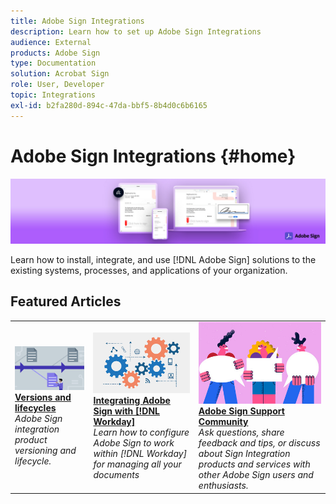 ```yaml
---
title: Adobe Sign Integrations
description: Learn how to set up Adobe Sign Integrations
audience: External
products: Adobe Sign
type: Documentation
solution: Acrobat Sign
role: User, Developer
topic: Integrations
exl-id: b2fa280d-894c-47da-bbf5-8b4d0c6b6165
---
```

# Adobe Sign Integrations {#home} 

![banner](images/sign-banner.png)

Learn how to install, integrate, and use [!DNL Adobe Sign] solutions to the existing systems, processes, and applications of your organization.

## Featured Articles

<table style="table-layout:fixed">
<tr>
  <td>
    <a href="versions.md">
    <img alt="Lead" src="images/versions.png"/>
    </a>
    <div>
    <a href="versions.md"><strong>Versions and lifecycles</strong></a>
    </div>
    <em>Adobe Sign integration product versioning and lifecycle.</em>
    <br>
  </td>
  <td>
    <a href="workday/tutorial-video.md">
    <img alt="Integrating Adobe Sign with [!DNL Workday]" src="images/wd-integration.png"/>
    </a>
    <div>
    <a href="workday/tutorial-video.md"><strong>Integrating Adobe Sign with [!DNL Workday]</strong></a>
    </div>
    <em>Learn how to configure Adobe Sign to work within [!DNL Workday] for managing all your documents</em>
  </td>
  <td>
    <a href="https://community.adobe.com/t5/adobe-sign/bd-p/adobe-sign?page=1&sort=latest_replies&filter=all">
    <img alt="Adobe Sign Support Community" src="images/sign-forum.png"/>
    </a>
    <div>
    <a href="https://community.adobe.com/t5/adobe-sign/bd-p/adobe-sign?page=1&sort=latest_replies&filter=all"><strong>Adobe Sign Support Community</strong></a>
    </div>
    <em>Ask questions, share feedback and tips, or discuss about Sign Integration products and services with other Adobe Sign users and enthusiasts.</em>
    <br>
  </td>
</tr>
</table>
